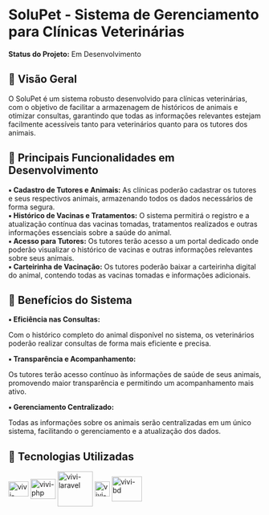 <h1>SoluPet - Sistema de Gerenciamento para Clínicas Veterinárias</h1>

<p> <strong>Status do Projeto:</strong>  Em Desenvolvimento </p>

<h2>🔸 Visão Geral</h2>
<p>
    O SoluPet é um sistema robusto desenvolvido para clínicas veterinárias, com o objetivo de facilitar a armazenagem de históricos de animais e otimizar consultas, garantindo que todas as informações relevantes estejam facilmente acessíveis tanto para veterinários quanto para os tutores dos animais.
</p>

<h2>🔸 Principais Funcionalidades em Desenvolvimento</h2>
<p>
  <strong>▪ Cadastro de Tutores e Animais:</strong> 
As clínicas poderão cadastrar os tutores e seus respectivos animais, armazenando todos os dados necessários de forma segura. <br>
  <strong>▪ Histórico de Vacinas e Tratamentos:</strong> 
O sistema permitirá o registro e a atualização contínua das vacinas tomadas, tratamentos realizados e outras informações essenciais sobre a saúde do animal.<br>
 <strong>▪ Acesso para Tutores:</strong> 
Os tutores terão acesso a um portal dedicado onde poderão visualizar o histórico de vacinas e outras informações relevantes sobre seus animais.<br>
 <strong>▪ Carteirinha de Vacinação:</strong> 
Os tutores poderão baixar a carteirinha digital do animal, contendo todas as vacinas tomadas e informações adicionais.<br>
</p>

<h2>🔸 Benefícios do Sistema</h2>
<strong>▪ Eficiência nas Consultas:</strong> <p>Com o histórico completo do animal disponível no sistema, os veterinários poderão realizar consultas de forma mais eficiente e precisa.</p> 
<strong>▪ Transparência e Acompanhamento:</strong> <p>Os tutores terão acesso contínuo às informações de saúde de seus animais, promovendo maior transparência e permitindo um acompanhamento mais ativo.</p> 
<strong>▪ Gerenciamento Centralizado:</strong> <p>Todas as informações sobre os animais serão centralizadas em um único sistema, facilitando o gerenciamento e a atualização dos dados.</p> 

<h2>🔸 Tecnologias Utilizadas</h2>
<div style="display: inline_block">
  <img align="center" alt="vivi-tailwind" height="30" width="40" <img src="https://cdn.jsdelivr.net/gh/devicons/devicon@latest/icons/tailwindcss/tailwindcss-original.svg">
  <img align="center" alt="vivi-php" height="40" width="50" src="https://cdn.jsdelivr.net/gh/devicons/devicon/icons/php/php-original.svg" />
  <img align="center" alt="vivi-laravel" height="70" width="70"  src="https://cdn.jsdelivr.net/gh/devicons/devicon@latest/icons/laravel/laravel-line-wordmark.svg" />
  <img align="center" alt="vivi-sql" height="30" width="30"  src="https://cdn.jsdelivr.net/gh/devicons/devicon@latest/icons/azuresqldatabase/azuresqldatabase-original.svg" />
  <img align="center" alt="vivi-bd" height="50" width="60" src="https://cdn.jsdelivr.net/gh/devicons/devicon/icons/mysql/mysql-original-wordmark.svg" /> 
</div>
